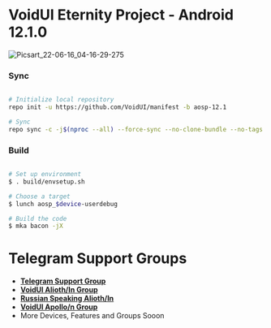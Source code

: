 # VoidUI Eternity Project - Android 12.1.0

![Picsart_22-06-16_04-16-29-275](https://user-images.githubusercontent.com/34755141/174213996-2a08b196-2fd0-49af-8f17-3fe5f7cd2bd7.png)

### Sync ###

```bash

# Initialize local repository
repo init -u https://github.com/VoidUI/manifest -b aosp-12.1

# Sync
repo sync -c -j$(nproc --all) --force-sync --no-clone-bundle --no-tags
```

### Build ###

```bash

# Set up environment
$ . build/envsetup.sh

# Choose a target
$ lunch aosp_$device-userdebug

# Build the code
$ mka bacon -jX
```

# Telegram Support Groups
* [**Telegram Support Group**](https://t.me/VoidUI)
 * [**VoidUI Alioth/In Group**](https://t.me/VoidUI_Alioth)
 * [**Russian Speaking Alioth/In**](https://t.me/VoidUI_Alioth_RU)
 * [**VoidUI Apollo/n Group**](https://t.me/VoidUI_Apollo)
 * More Devices, Features and Groups Sooon
